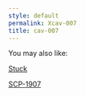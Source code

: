 ```yaml
---
style: default
permalink: Xcav-007
title: cav-007
---
```

You may also like:

[Stuck](http://scp-wiki.net/cav-006)

[SCP-1907](http://scp-wiki.net/scp-1907)

